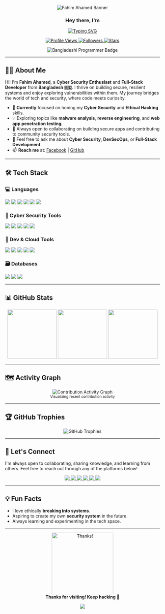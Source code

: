 <!-- Profile Banner -->
<p align="center">
  <img 
    src="https://capsule-render.vercel.app/api?type=waving&color=0:ff0000,100:017e40&height=230&section=header&text=Fahim%20Ahamed&fontSize=45&fontColor=ffffff&fontAlignY=40&desc=Passionate%20Developer%20%7C%20Tech%20Explorer&descAlignY=60&descAlign=50" 
    alt="Fahim Ahamed Banner"
  />
</p>

<!-- Introduction -->
<div align="center">

  ### Hey there, I'm

  <a href="https://git.io/typing-svg">
    <img 
      src="https://readme-typing-svg.herokuapp.com?color=%23ff0000&center=true&vCenter=true&width=500&lines=Fahim+Ahamed;Cybersecurity+%26+Reverse+Engineering;Learning+Every+Single+Day;Turning+Ideas+into+Reality" 
      alt="Typing SVG"
    />
  </a>

  <!-- Stats & Social -->
  <p>
    <a href="https://github.com/fahimahamed1">
      <img src="https://komarev.com/ghpvc/?username=fahimahamed1&label=Profile+Views&color=017e40&style=flat-square" alt="Profile Views" />
    </a>
    <a href="https://github.com/fahimahamed1?tab=followers">
      <img src="https://img.shields.io/github/followers/fahimahamed1?label=Followers&logo=github&style=flat-square&color=017e40" alt="Followers" />
    </a>
    <a href="https://github.com/fahimahamed1?tab=repositories">
      <img src="https://img.shields.io/github/stars/fahimahamed1?label=Stars&logo=github&style=flat-square&color=ff0000" alt="Stars" />
    </a>
  </p>

  <!-- Identity Badge -->
  <p>
    <img 
      src="https://img.shields.io/badge/I%20Am%20A%20BANGLADESHI-PROGRAMMER-green?colorA=%23ff0000&colorB=%23017e40&style=flat-square" 
      alt="Bangladeshi Programmer Badge"
    />
  </p>

  <!-- Welcome Section
  <div style="text-align: center; padding: 15px;">
    <h3 style="font-weight: 600; font-size: 20px; color: #017e40; margin-bottom: 8px;">
      Welcome to My GitHub
    </h3>
    <p style="font-size: 14px; color: #555; max-width: 450px; line-height: 1.5; margin: 0 auto 10px auto;">
      Building, learning, and sharing projects driven by technology and creativity.
    </p>
  </div> -->

</div>

---

## 👨‍💻 About Me
Hi! I'm **Fahim Ahamed**, a **Cyber Security Enthusiast** and **Full-Stack Developer** from **Bangladesh 🇧🇩**. I thrive on building secure, resilient systems and enjoy exploring vulnerabilities within them. My journey bridges the world of tech and security, where code meets curiosity.

- 🔭 **Currently** focused on honing my **Cyber Security** and **Ethical Hacking** skills.
- 💡 Exploring topics like **malware analysis**, **reverse engineering**, and **web app penetration testing**.
- 👯 Always open to collaborating on building secure apps and contributing to community security tools.
- 💬 Feel free to ask me about **Cyber Security**, **DevSecOps**, or **Full-Stack Development**.
- 📫 **Reach me** at: [Facebook](https://www.facebook.com/share/16SvQhdk3q/?mibextid=qi2Omg) | [GitHub](https://github.com/fahimahamed1)

---

## 🛠️ Tech Stack

### 💻 Languages
<div>
  <img src="https://img.shields.io/badge/Python-3670A0?style=flat&logo=python&logoColor=white" />
  <img src="https://img.shields.io/badge/JavaScript-F7DF1E?style=flat&logo=javascript&logoColor=black" />
  <img src="https://img.shields.io/badge/C-00599C?style=flat&logo=c&logoColor=white" />
  <img src="https://img.shields.io/badge/C%2B%2B-004482?style=flat&logo=c%2B%2B&logoColor=white" />
  <img src="https://img.shields.io/badge/Java-red?style=flat&logo=java&logoColor=white" />
  <img src="https://img.shields.io/badge/TypeScript-blue?style=flat&logo=typescript&logoColor=white" />
</div>

### 🔐 Cyber Security Tools
<div>
  <img src="https://img.shields.io/badge/Wireshark-1679A7?style=flat&logo=wireshark&logoColor=white" />
  <img src="https://img.shields.io/badge/Burp%20Suite-FE5000?style=flat&logo=burp&logoColor=white" />
  <img src="https://img.shields.io/badge/Metasploit-1C1C1C?style=flat&logo=metasploit&logoColor=white" />
  <img src="https://img.shields.io/badge/Kali%20Linux-557C94?style=flat&logo=kalilinux&logoColor=white" />
  <img src="https://img.shields.io/badge/Nmap-204080?style=flat&logo=nmap&logoColor=white" />
</div>

### 🧰 Dev & Cloud Tools
<div>
  <img src="https://img.shields.io/badge/Docker-2496ED?style=flat&logo=docker&logoColor=white" />
  <img src="https://img.shields.io/badge/Kubernetes-326CE5?style=flat&logo=kubernetes&logoColor=white" />
  <img src="https://img.shields.io/badge/AWS-FF9900?style=flat&logo=amazonaws&logoColor=white" />
  <img src="https://img.shields.io/badge/Node.js-339933?style=flat&logo=nodedotjs&logoColor=white" />
  <img src="https://img.shields.io/badge/React-20232a?style=flat&logo=react&logoColor=61DAFB" />
</div>

### 🗃️ Databases
<div>
  <img src="https://img.shields.io/badge/MongoDB-4EA94B?style=flat&logo=mongodb&logoColor=white" />
  <img src="https://img.shields.io/badge/PostgreSQL-316192?style=flat&logo=postgresql&logoColor=white" />
  <img src="https://img.shields.io/badge/MySQL-00758F?style=flat&logo=mysql&logoColor=white" />
</div>

---

## 📊 GitHub Stats
<div align="center">
  <img height="160px" src="https://github-readme-stats.vercel.app/api?username=fahimahamed1&show_icons=true&theme=radical" />
  <img height="160px" src="https://github-readme-streak-stats.herokuapp.com/?user=fahimahamed1&theme=radical" />
  <img height="160px" src="https://github-readme-stats.vercel.app/api/top-langs/?username=fahimahamed1&layout=compact&theme=radical" />
</div>

---

## 🗺️ Activity Graph
<div align="center">
  <img src="https://github-readme-activity-graph.vercel.app/graph?username=fahimahamed1&theme=github-compact&area=true&hide_border=true" alt="Contribution Activity Graph" />
  <br />
  <sub>Visualizing recent contribution activity</sub>
</div>

---

## 🏆 GitHub Trophies
<p align="center">
  <img src="https://gh-pyf.vercel.app/api?username=fahimahamed1&theme=gruvbox" alt="GitHub Trophies" />
</p>

---

## 🔗 Let's Connect
I'm always open to collaborating, sharing knowledge, and learning from others. Feel free to reach out through any of the platforms below!
<p align="center">
  <a href="https://github.com/fahimahamed1" target="_blank">
    <img src="https://img.shields.io/badge/GitHub-%23000000?style=for-the-badge&logo=github&logoColor=white" />
  </a>
  <a href="mailto:fahimahamed402@gmail.com" target="_blank">
    <img src="https://img.shields.io/badge/Email-%23D14836?style=for-the-badge&logo=gmail&logoColor=white" />
  </a>
  <a href="https://www.facebook.com/share/16SvQhdk3q/?mibextid=qi2Omg" target="_blank">
    <img src="https://img.shields.io/badge/Facebook-%231877F2?style=for-the-badge&logo=facebook&logoColor=white" />
  </a>
  <a href="https://m.me/fahimahamed24" target="_blank">
    <img src="https://img.shields.io/badge/Messenger-%230065FF?style=for-the-badge&logo=messenger&logoColor=white" />
  </a>
  <a href="https://x.com/fahimahamed_?t=exLoyowGANBXmtu-VbsXaA&s=09" target="_blank">
    <img src="https://img.shields.io/badge/X-%23000000?style=for-the-badge&logo=x&logoColor=white" />
  </a>
  <a href="https://www.instagram.com/fahimahamed_10/?utm_source=qr&igsh=NXNhZjlhdWphODNy" target="_blank">
    <img src="https://img.shields.io/badge/Instagram-%23E4405F?style=for-the-badge&logo=instagram&logoColor=white" />
  </a>
</p>

---

## 💡 Fun Facts
- I love ethically **breaking into systems**.  
- Aspiring to create my own **security system** in the future.  
- Always learning and experimenting in the tech space.

---

<p align="center">
  <img src="https://media.giphy.com/media/26BRv0ThflsHCqDrG/giphy.gif" width="200" alt="Thanks!" />
  <br>
  <b>Thanks for visiting! Keep hacking 🔐</b>
</p>

<p align="center">
  <img src="https://capsule-render.vercel.app/api?type=waving&color=0:017e40,100:ff0000&height=100&section=footer"/>
</p>
